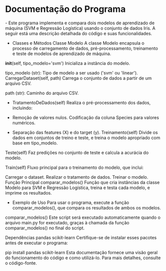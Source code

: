 <h1>Documentação do Programa</h1>
- Este programa implementa e compara dois modelos de aprendizado de máquina (SVM e Regressão Logística) usando o conjunto de dados Iris. A seguir está uma descrição detalhada do código e suas funcionalidades.

- Classes e Métodos
Classe Modelo
A classe Modelo encapsula o processo de carregamento de dados, pré-processamento, treinamento e teste de modelos de aprendizado de máquina.

__init__(self, tipo_modelo='svm')
Inicializa a instância do modelo.

tipo_modelo (str): Tipo de modelo a ser usado ('svm' ou 'linear').
CarregarDataset(self, path)
Carrega o conjunto de dados a partir de um arquivo CSV.

path (str): Caminho do arquivo CSV.
- TratamentoDeDados(self)
Realiza o pré-processamento dos dados, incluindo:

- Remoção de valores nulos.
Codificação da coluna Species para valores numéricos.
- Separação das features (X) e do target (y).
Treinamento(self)
Divide os dados em conjuntos de treino e teste, e treina o modelo apropriado com base em tipo_modelo.

Teste(self)
Faz predições no conjunto de teste e calcula a acurácia do modelo.

Train(self)
Fluxo principal para o treinamento do modelo, que inclui:

Carregar o dataset.
Realizar o tratamento de dados.
Treinar o modelo.
Função Principal
comparar_modelos()
Função que cria instâncias da classe Modelo para SVM e Regressão Logística, treina e testa cada modelo, e imprime os resultados.

- Exemplo de Uso
Para usar o programa, execute a função comparar_modelos(), que compara os resultados de ambos os modelos.

comparar_modelos()
Este script será executado automaticamente quando o arquivo main.py for executado, graças à chamada da função comparar_modelos() no final do script.

Dependências
pandas
scikit-learn
Certifique-se de instalar esses pacotes antes de executar o programa:

pip install pandas scikit-learn
Esta documentação fornece uma visão geral do funcionamento do código e como utilizá-lo. Para mais detalhes, consulte o código-fonte.

